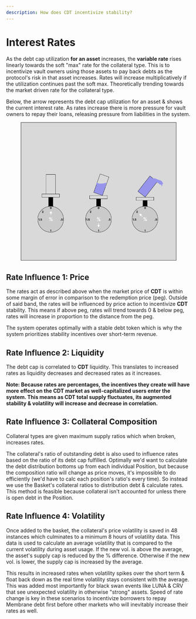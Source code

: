 ```yaml
---
description: How does CDT incentivize stability?
---
```


# Interest Rates

As the debt cap utilization **for an asset** increases, the **variable rate** rises linearly towards the soft  "max" rate for the collateral type. This is to incentivize vault owners using those assets to pay back debts as the protocol's risk in that asset increases. Rates will increase multiplicatively if the utilization continues past the soft max. Theoretically trending towards the market driven rate for the collateral type.

Below, the arrow represents the debt cap utilization for an asset & shows the current interest rate. As rates increase there is more pressure for vault owners to repay their loans, releasing pressure from liabilities in the system.

<figure><img src="../../.gitbook/assets/image (4).png" alt=""><figcaption></figcaption></figure>

## **Rate Influence 1: Price**&#x20;

The rates act as described above when the market price of **CDT** is within some margin of error in comparison to the redemption price (peg). Outside of said band, the rates will be influenced by price action to incentivize **CDT** stability. This means if above peg, rates will trend towards 0 & below peg, rates will increase in proportion to the distance from the peg.

The system operates optimally with a stable debt token which is why the system prioritizes stability incentives over short-term revenue.

## Rate Influence 2: Liquidity

The debt cap is correlated to **CDT** liquidity. This translates to increased rates as liquidity decreases and decreased rates as it increases.&#x20;

**Note: Because rates are percentages, the incentives they create will have more effect on the CDT market as well-capitalized users enter the system. This means as CDT total supply fluctuates, its augmented stability & volatility will increase and decrease in correlation.**

## Rate Influence 3: Collateral Composition

Collateral types are given maximum supply ratios which when broken, increases rates.

The collateral's ratio of outstanding debt is also used to influence rates based on the ratio of its debt cap fulfilled. Optimally we'd want to calculate the debt distribution bottoms up from each individual Position, but because the composition ratio will change as price moves, it's impossible to do efficiently (we'd have to calc each position's ratio's every time). So instead we use the Basket's collateral ratios to distribution debt & calculate rates. This method is feasible because collateral isn't accounted for unless there is open debt in the Position.&#x20;

## Rate Influence 4: Volatility&#x20;

Once added to the basket, the collateral's price volatility is saved in 48 instances which culminates to a minimum 8 hours of volatility data. This data is used to calculate an average volatility that is compared to the current volatility during asset usage. If the new vol. is above the average, the asset's supply cap is reduced by the % difference. Otherwise if the new vol. is lower, the supply cap is increased by the average.

This results in increased rates when volatility spikes over the short term & float back down as the real time volatility stays consistent with the average. This was added most importantly for black swan events like LUNA & CRV that see unexpected volatility in otherwise "strong" assets. Speed of rate change is key in these scenarios to incentivize borrowers to repay Membrane debt first before other markets who will inevitably increase their rates as well.
